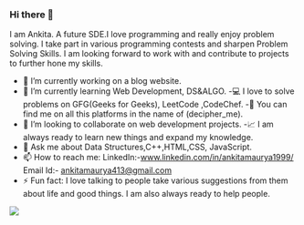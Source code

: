 ### Hi there 👋
I am Ankita. A future SDE.I love programming and really enjoy problem solving. I take part in various programming contests and sharpen 
Problem Solving Skills. I am looking forward to work with and contribute to projects to further hone my skills.


  - 🔭 I’m currently working on a blog website.
  - 🌱 I’m currently learning Web Development, DS&ALGO.
    -💻 I love to solve problems on GFG(Geeks for Geeks), LeetCode ,CodeChef.
  -👩‍ You can find me on all this platforms in the name of (decipher_me).
  - 👯 I’m looking to collaborate on web development projects.
  -📈 I am always ready to learn new things and expand my knowledge.
  - 💬 Ask me about Data Structures,C++,HTML,CSS, JavaScript.
  - 📫 How to reach me:   LinkedIn:-www.linkedin.com/in/ankitamaurya1999/
                           Email Id:- ankitamaurya413@gmail.com
  - ⚡ Fun fact: I love talking to people take various suggestions from them about life and good things.
      I am also always ready to help people. 
<img src = "https://github-readme-stats.vercel.app/api?username=ankita413&&show_icons=true&title_color=ffffff&icon_color=bb2acf&text_color=daf7dc&bg_color=151515">
